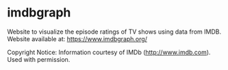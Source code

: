 # imdbgraph
Website to visualize the episode ratings of TV shows using data from IMDB. Website available at: https://www.imdbgraph.org/


Copyright Notice:
Information courtesy of
IMDb
(http://www.imdb.com).
Used with permission.
